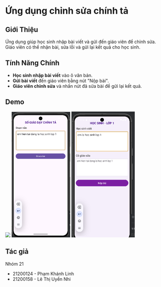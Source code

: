 # Ứng dụng chỉnh sửa chính tả
## Giới Thiệu
Ứng dụng giúp học sinh nhập bài viết và gửi đến giáo viên để chỉnh sửa. Giáo viên có thể nhận bài, sửa lỗi và gửi lại kết quả cho học sinh.

## Tính Năng Chính
- **Học sinh nhập bài viết** vào ô văn bản.
- **Gửi bài viết** đến giáo viên bằng nút "Nộp bài".
- **Giáo viên chỉnh sửa** và nhấn nút đã sửa bài để gửi lại kết quả.

## Demo
<img src="[1.png](https://drive.google.com/file/d/1wjJzfJ70CVOp1v4tFp62y6_HMJs3DpuA/view?usp=sharing)" width="200"/> <img src="3.png" width="185"/> <img src="4.png" width="200"/>

## Tác giả
Nhóm 21
- 21200124 - Phạm Khánh Linh
- 21200158 - Lê Thị Uyển Nhi

